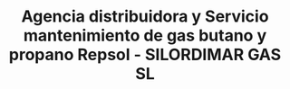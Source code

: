 ---
title: "Agencia distribuidora y Servicio mantenimiento de gas butano y propano Repsol - SILORDIMAR GAS SL"
url: /redondela/agencia-distribuidora-y-servicio-mantenimiento-de-gas-butano-y-propano-repsol-silordimar-gas-sl/
shop: Gasflaschen
---